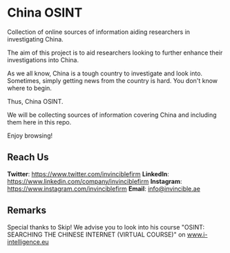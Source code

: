 # China OSINT
Collection of online sources of information aiding researchers in investigating China.

The aim of this project is to aid researchers looking to further enhance their investigations into China.

As we all know, China is a tough country to investigate and look into. Sometimes, simply getting news from the country is hard. You don't know where to begin.

Thus, China OSINT.

We will be collecting sources of information covering China and including them here in this repo.

Enjoy browsing!

## Reach Us

**Twitter**: https://www.twitter.com/invinciblefirm
**LinkedIn**: https://www.linkedin.com/company/invinciblefirm
**Instagram**: https://www.instagram.com/invinciblefirm
**Email**: info@invincible.ae

## Remarks

Special thanks to Skip! We advise you to look into his course "OSINT: SEARCHING THE CHINESE INTERNET (VIRTUAL COURSE)" on www.i-intelligence.eu
